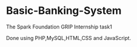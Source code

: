 # Basic-Banking-System
The Spark Foundation GRIP Internship task1

Done using PHP,MySQL,HTML,CSS and JavaScript.
